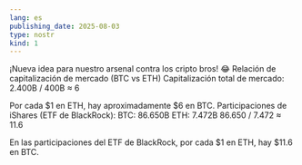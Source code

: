 ```yaml
---
lang: es
publishing_date: 2025-08-03
type: nostr
kind: 1
---
```

¡Nueva idea para nuestro arsenal contra los cripto bros! 😂
Relación de capitalización de mercado (BTC vs ETH)
Capitalización total de mercado: 2.400B / 400B ≈ 6

Por cada $1 en ETH, hay aproximadamente $6 en BTC.
Participaciones de iShares (ETF de BlackRock):
BTC: 86.650B
ETH: 7.472B
86.650 / 7.472 ≈ 11.6

En las participaciones del ETF de BlackRock, por cada $1 en ETH, hay $11.6 en BTC.
